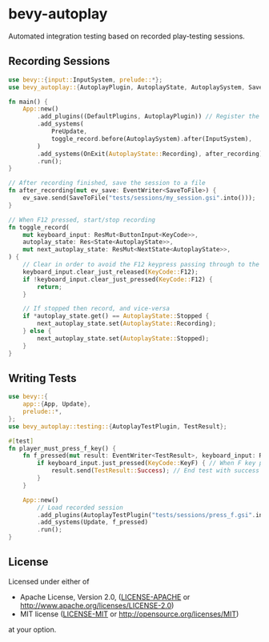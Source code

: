 # bevy-autoplay

Automated integration testing based on recorded play-testing sessions.

## Recording Sessions

```rust
use bevy::{input::InputSystem, prelude::*};
use bevy_autoplay::{AutoplayPlugin, AutoplayState, AutoplaySystem, SaveToFile};

fn main() {
    App::new()
        .add_plugins((DefaultPlugins, AutoplayPlugin)) // Register the AutoplayPlugin
        .add_systems(
            PreUpdate,
            toggle_record.before(AutoplaySystem).after(InputSystem),
        )
        .add_systems(OnExit(AutoplayState::Recording), after_recording)
        .run();
}

// After recording finished, save the session to a file
fn after_recording(mut ev_save: EventWriter<SaveToFile>) {
    ev_save.send(SaveToFile("tests/sessions/my_session.gsi".into()));
}

// When F12 pressed, start/stop recording
fn toggle_record(
    mut keyboard_input: ResMut<ButtonInput<KeyCode>>,
    autoplay_state: Res<State<AutoplayState>>,
    mut next_autoplay_state: ResMut<NextState<AutoplayState>>,
) {
    // Clear in order to avoid the F12 keypress passing through to the recording
    keyboard_input.clear_just_released(KeyCode::F12);
    if !keyboard_input.clear_just_pressed(KeyCode::F12) {
        return;
    }

    // If stopped then record, and vice-versa
    if *autoplay_state.get() == AutoplayState::Stopped {
        next_autoplay_state.set(AutoplayState::Recording);
    } else {
        next_autoplay_state.set(AutoplayState::Stopped);
    }
}
```

## Writing Tests

```rust
use bevy::{
    app::{App, Update},
    prelude::*,
};
use bevy_autoplay::testing::{AutoplayTestPlugin, TestResult};

#[test]
fn player_must_press_f_key() {
    fn f_pressed(mut result: EventWriter<TestResult>, keyboard_input: Res<ButtonInput<KeyCode>>) {
        if keyboard_input.just_pressed(KeyCode::KeyF) { // When F key pressed
            result.send(TestResult::Success); // End test with success
        }
    }

    App::new()
        // Load recorded session
        .add_plugins(AutoplayTestPlugin("tests/sessions/press_f.gsi".into()))
        .add_systems(Update, f_pressed)
        .run();
}
```

## License

Licensed under either of

 * Apache License, Version 2.0, ([LICENSE-APACHE](LICENSE-APACHE) or http://www.apache.org/licenses/LICENSE-2.0)
 * MIT license ([LICENSE-MIT](LICENSE-MIT) or http://opensource.org/licenses/MIT)

at your option.
